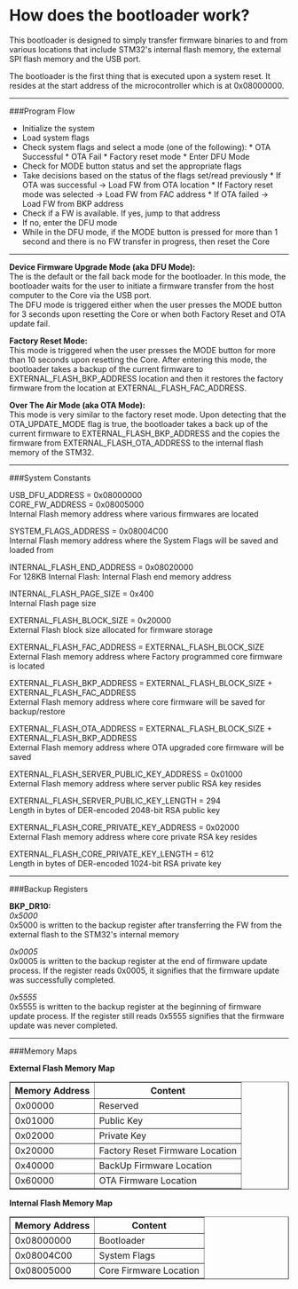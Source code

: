 How does the bootloader work?
====
This bootloader is designed to simply transfer firmware binaries to and from various locations that include STM32's internal flash memory, the external SPI flash memory  and the USB port.  

The bootloader is the first thing that is executed upon a system reset. It resides at the start address of the microcontroller which is at 0x08000000. 

---

###Program Flow  

* Initialize the system 
* Load system flags
* Check system flags and select a mode (one of the following):
      * OTA Successful
      * OTA Fail
      * Factory reset mode
      * Enter DFU Mode
* Check for MODE button status and set the appropriate flags
* Take decisions based on the status of the flags set/read previously
      * If OTA was successful -> Load FW from OTA location
      * If Factory reset mode was selected -> Load FW from FAC address
      * If OTA failed -> Load FW from BKP address
* Check if a FW is available. If yes, jump to that address
* If no, enter the DFU mode
* While in the DFU mode, if the MODE button is pressed for more than 1 second and there is no FW transfer in progress, then reset the Core

---

**Device Firmware Upgrade Mode (aka DFU Mode):**  
The is the default or the fall back mode for the bootloader. In this mode, the bootloader waits for the user to initiate a firmware transfer from the host computer to the Core via the USB port.    
The DFU mode is triggered either when the user presses the MODE button for 3 seconds upon resetting the Core or when both Factory Reset and OTA update fail.  

**Factory Reset Mode:**  
This mode is triggered when the user presses the MODE button for more than 10 seconds upon resetting the Core. After entering this mode, the bootloader takes a backup of the current firmware to EXTERNAL_FLASH_BKP_ADDRESS location and then it restores the factory firmware from the location at EXTERNAL_FLASH_FAC_ADDRESS.  

**Over The Air Mode (aka OTA Mode):**  
This mode is very similar to the factory reset mode. Upon detecting that the OTA_UPDATE_MODE flag is true, the bootloader takes a back up of the current firmware to EXTERNAL_FLASH_BKP_ADDRESS and the copies the firmware from EXTERNAL_FLASH_OTA_ADDRESS to the internal flash memory of the STM32.  

---

###System Constants  

USB_DFU_ADDRESS = 0x08000000  
CORE_FW_ADDRESS = 0x08005000  
Internal Flash memory address where various firmwares are located  

SYSTEM_FLAGS_ADDRESS = 0x08004C00    
Internal Flash memory address where the System Flags will be saved and loaded from  

INTERNAL_FLASH_END_ADDRESS = 0x08020000  
For 128KB Internal Flash: Internal Flash end memory address  

INTERNAL_FLASH_PAGE_SIZE = 0x400  
Internal Flash page size  

EXTERNAL_FLASH_BLOCK_SIZE = 0x20000  
External Flash block size allocated for firmware storage  

EXTERNAL_FLASH_FAC_ADDRESS = EXTERNAL_FLASH_BLOCK_SIZE  
External Flash memory address where Factory programmed core firmware is located  

EXTERNAL_FLASH_BKP_ADDRESS = EXTERNAL_FLASH_BLOCK_SIZE + EXTERNAL_FLASH_FAC_ADDRESS  
External Flash memory address where core firmware will be saved for backup/restore  

EXTERNAL_FLASH_OTA_ADDRESS = EXTERNAL_FLASH_BLOCK_SIZE + EXTERNAL_FLASH_BKP_ADDRESS  
External Flash memory address where OTA upgraded core firmware will be saved  

EXTERNAL_FLASH_SERVER_PUBLIC_KEY_ADDRESS  = 0x01000  
External Flash memory address where server public RSA key resides  

EXTERNAL_FLASH_SERVER_PUBLIC_KEY_LENGTH = 294  
Length in bytes of DER-encoded 2048-bit RSA public key  

EXTERNAL_FLASH_CORE_PRIVATE_KEY_ADDRESS = 0x02000  
External Flash memory address where core private RSA key resides  

EXTERNAL_FLASH_CORE_PRIVATE_KEY_LENGTH = 612  
Length in bytes of DER-encoded 1024-bit RSA private key  

---


###Backup Registers

**BKP_DR10:**  
*0x5000*  
0x5000 is written to the backup register after transferring the FW from the external flash to the STM32's internal memory 

*0x0005*  
0x0005 is written to the backup register at the end of firmware update process. If the register reads 0x0005, it signifies that the firmware update was successfully completed.

*0x5555*  
0x5555 is written to the backup register at the beginning of firmware update process. If the register still reads 0x5555 signifies that the firmware update was never completed.

---

###Memory Maps

**External Flash Memory Map**
<table border = '1'>
   <tr>
      <th>Memory Address</th>
      <th>Content</th>
   </tr>
   <tr>
      <td>0x00000</td>
      <td>Reserved</td>
   </tr>
   <tr> 
      <td>0x01000</td>
      <td>Public Key</td>
   </tr>
   <tr> 
      <td>0x02000</td>
      <td>Private Key</td>
   </tr>
   <tr> 
      <td>0x20000</td>
      <td>Factory Reset Firmware Location</td>
   </tr>
   <tr> 
      <td>0x40000</td>
      <td>BackUp Firmware Location</td>
   </tr>
   <tr> 
      <td>0x60000</td>
      <td>OTA Firmware Location</td>
   </tr>
</table>

**Internal Flash Memory Map**
<table border = '1'>
   <tr>
      <th>Memory Address</th>
      <th>Content</th>
   </tr>
   <tr> 
      <td>0x08000000</td>
      <td>Bootloader</td>
   </tr>
   <tr> 
      <td>0x08004C00</td>
      <td>System Flags</td>
   </tr>
   <tr> 
      <td>0x08005000</td>
      <td>Core Firmware Location</td>
   </tr>
</table>

